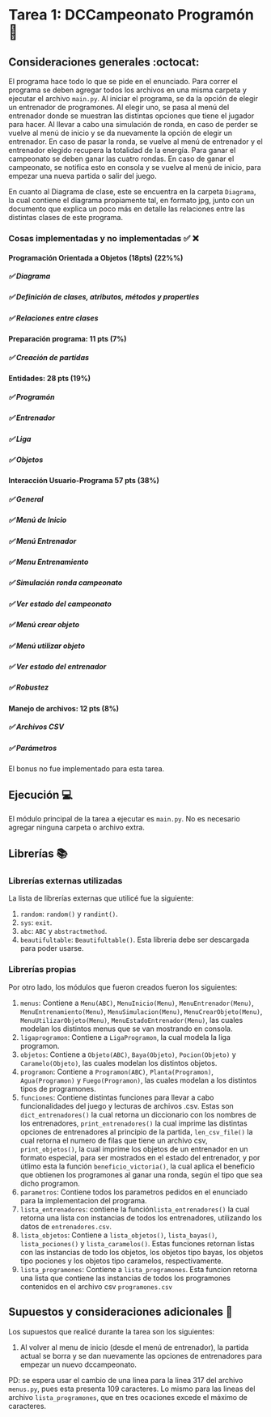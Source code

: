 # Tarea 1: DCCampeonato Programón :school_satchel:

## Consideraciones generales :octocat:

El programa hace todo lo que se pide en el enunciado. Para correr el programa se deben agregar todos los archivos en una misma carpeta y ejecutar el archivo ```main.py```. Al iniciar el programa, se da la opción de elegir un entrenador de programones. Al elegir uno, se pasa al menú del entrenador donde se muestran las distintas opciones que tiene el jugador para hacer. Al llevar a cabo una simulación de ronda, en caso de perder se vuelve al menú de inicio y se da nuevamente la opción de elegir un entrenador. En caso de pasar la ronda, se vuelve al menú de entrenador y el entrenador elegido recupera la totalidad de la energía. Para ganar el campeonato se deben ganar las cuatro rondas. En caso de ganar el campeonato, se notifica esto en consola y se vuelve al menú de inicio, para empezar una nueva partida o salir del juego.

En cuanto al Diagrama de clase, este se encuentra en la carpeta ```Diagrama```, la cual contiene el diagrama propiamente tal, en formato jpg, junto con un documento que explica un poco más en detalle las relaciones entre las distintas clases de este programa.


### Cosas implementadas y no implementadas :white_check_mark: :x:

#### Programación Orientada a Objetos (18pts) (22%%)
##### ✅ Diagrama
##### ✅ Definición de clases, atributos, métodos y properties		
##### ✅ Relaciones entre clases
#### Preparación programa: 11 pts (7%)			
##### ✅ Creación de partidas
#### Entidades: 28 pts (19%)
##### ✅ Programón
##### ✅ Entrenador		
##### ✅ Liga	
##### ✅ Objetos		
#### Interacción Usuario-Programa 57 pts (38%)
##### ✅ General	
##### ✅ Menú de Inicio
##### ✅ Menú Entrenador
##### ✅ Menu Entrenamiento
##### ✅ Simulación ronda campeonato
##### ✅ Ver estado del campeonato
##### ✅ Menú crear objeto
##### ✅ Menú utilizar objeto
##### ✅ Ver estado del entrenador
##### ✅ Robustez
#### Manejo de archivos: 12 pts (8%)
##### ✅ Archivos CSV
##### ✅ Parámetros

El bonus no fue implementado para esta tarea.

## Ejecución :computer:
El módulo principal de la tarea a ejecutar es  ```main.py```. No es necesario agregar ninguna carpeta o archivo extra.



## Librerías :books:
### Librerías externas utilizadas
La lista de librerías externas que utilicé fue la siguiente:

1. ```random```: ```random()``` y ```randint()```.
2. ```sys```: ```exit```.
3. ```abc```: ```ABC``` y ```abstractmethod```.
4. ```beautifultable```: ```Beautifultable()```. Esta libreria debe ser descargada para poder usarse.

### Librerías propias
Por otro lado, los módulos que fueron creados fueron los siguientes:

1. ```menus```: Contiene a ```Menu(ABC)```, ```MenuInicio(Menu)```, ```MenuEntrenador(Menu)```, ```MenuEntrenamiento(Menu)```, ```MenuSimulacion(Menu)```, ```MenuCrearObjeto(Menu)```, ```MenuUtilizarObjeto(Menu)```, ```MenuEstadoEntrenador(Menu)```, las cuales modelan los distintos menus que se van mostrando en consola.
2. ```ligaprogramon```: Contiene a ```LigaProgramon```, la cual modela la liga programon.
3. ```objetos```: Contiene a ```Objeto(ABC)```, ```Baya(Objeto)```, ```Pocion(Objeto)``` y ```Caramelo(Objeto)```, las cuales modelan los distintos objetos.
4. ```programon```: Contiene a ```Programon(ABC)```, ```Planta(Programon)```, ```Agua(Programon)``` y ```Fuego(Programon)```, las cuales modelan a los distintos tipos de programones.
5. ```funciones```: Contiene distintas funciones para llevar a cabo funcionalidades del juego y lecturas de archivos .csv. Estas son ```dict_entrenadores()``` la cual retorna un diccionario con los nombres de los entrenadores, ```print_entrenadores()``` la cual imprime las distintas opciones de entrenadores al principio de la partida, ```len_csv_file()``` la cual retorna el numero de filas que tiene un archivo csv, ```print_objetos()```, la cual imprime los objetos de un entrenador en un formato especial, para ser mostrados en el estado del entrenador, y por útlimo esta la función ```beneficio_victoria()```, la cual aplica el beneficio que obtienen los programones al ganar una ronda, según el tipo que sea dicho programon.
6. ```parametros```: Contiene todos los parametros pedidos en el enunciado para la implementacion del programa.
7. ```lista_entrenadores```: contiene la función```lista_entrenadores()``` la cual retorna una lista con instancias de todos los entrenadores, utilizando los datos de ```entrenadores.csv```.
8. ```lista_objetos```: Contiene a ```lista_objetos()```, ```lista_bayas()```, ```lista_pociones()``` y ```lista_caramelos()```. Estas funciones retornan listas con las instancias de todo los objetos, los objetos tipo bayas, los objetos tipo pociones y los objetos tipo caramelos, respectivamente.
9. ```lista_programones```: Contiene a ```lista_programones```. Esta funcion retorna una lista que contiene las instancias de todos los programones contenidos en el archivo csv ```programones.csv```

## Supuestos y consideraciones adicionales :thinking:
Los supuestos que realicé durante la tarea son los siguientes:

1. Al volver al menu de inicio (desde el menú de entrenador), la partida actual se borra y se dan nuevamente las opciones de entrenadores para empezar un nuevo dccampeonato.

PD: se espera usar el cambio de una linea para la linea 317 del archivo ```menus.py```, pues esta presenta 109 caracteres. Lo mismo para las lineas del archivo ```lista_programones```, que en tres ocaciones excede el máximo de caracteres.